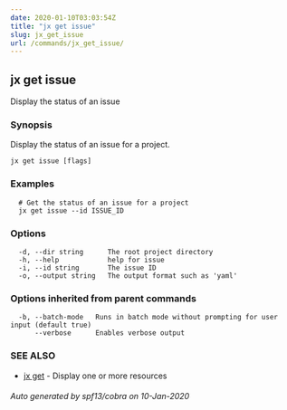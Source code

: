 ```yaml
---
date: 2020-01-10T03:03:54Z
title: "jx get issue"
slug: jx_get_issue
url: /commands/jx_get_issue/
---
```

## jx get issue

Display the status of an issue

### Synopsis

Display the status of an issue for a project.

```
jx get issue [flags]
```

### Examples

```
  # Get the status of an issue for a project
  jx get issue --id ISSUE_ID
```

### Options

```
  -d, --dir string      The root project directory
  -h, --help            help for issue
  -i, --id string       The issue ID
  -o, --output string   The output format such as 'yaml'
```

### Options inherited from parent commands

```
  -b, --batch-mode   Runs in batch mode without prompting for user input (default true)
      --verbose      Enables verbose output
```

### SEE ALSO

* [jx get](/commands/jx_get/)	 - Display one or more resources

###### Auto generated by spf13/cobra on 10-Jan-2020
